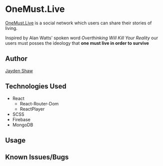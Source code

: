 # OneMust.Live

[OneMust.Live](https://onemust.live) is a social network which users can share their stories of living. 

Inspired by Alan Watts' spoken word *Overthinking Will Kill Your Reality* our users must posses the ideology that **one must live in order to survive**

## Author
[Jayden Shaw](https://github.com/jshaw990/)

## Technologies Used
- React
    - React-Router-Dom
    - ReactPlayer
- SCSS
- Firebase
- MongoDB

## Usage

## Known Issues/Bugs